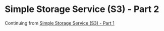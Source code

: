 # Simple Storage Service (S3) - Part 2

Continuing from [Simple Storage Service (S3) - Part 1](./13-aws-s3-part1.md)
